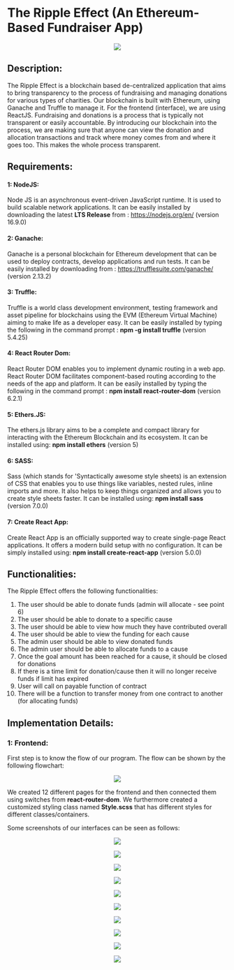 # The Ripple Effect (An Ethereum-Based Fundraiser App)

<p align="center">
  <img src="https://github.com/HxnDev/The-Ripple-Effect---An-Ethereum-Based-Fundraiser-App/blob/main/extras/logo.png">
</p>


## Description:

The Ripple Effect is a blockchain based de-centralized application that aims to bring transparency to the process of fundraising and managing donations for various types of charities. Our blockchain is built with Ethereum, using Ganache and Truffle to manage it. For the frontend (interface), we are using ReactJS. Fundraising and donations is a process that is typically not transparent or easily accountable. By introducing our blockchain into the process, we are making sure that anyone can view the donation and allocation transactions and track where money comes from and where it goes too. This makes the whole process transparent.

## Requirements:

#### 1: NodeJS:
Node JS is an asynchronous event-driven JavaScript runtime. It is used to build scalable network applications. It can be easily installed by downloading the latest **LTS Release** from : https://nodejs.org/en/ (version 16.9.0)

#### 2: Ganache:
Ganache is a personal blockchain for Ethereum development that can be used to deploy contracts, develop applications and run tests. It can be easily installed by downloading from : https://trufflesuite.com/ganache/ (version 2.13.2)

#### 3: Truffle:
Truffle is a world class development environment, testing framework and asset pipeline for blockchains using the EVM (Ethereum Virtual Machine) aiming to make life as a developer easy. 
It can be easily installed by typing the following in the command prompt : **npm -g install truffle** (version 5.4.25)

#### 4: React Router Dom:
React Router DOM enables you to implement dynamic routing in a web app. React Router DOM facilitates component-based routing according to the needs of the app and platform.
It can be easily installed by typing the following in the command prompt : **npm install react-router-dom** (version 6.2.1)

#### 5: Ethers.JS:
The ethers.js library aims to be a complete and compact library for interacting with the Ethereum Blockchain and its ecosystem. It can be installed using: **npm install ethers** (version 5)

#### 6: SASS:
Sass (which stands for 'Syntactically awesome style sheets) is an extension of CSS that enables you to use things like variables, nested rules, inline imports and more. It also helps to keep things organized and allows you to create style sheets faster. 
It can be installed using: **npm install sass** (version 7.0.0)

#### 7: Create React App:
Create React App is an officially supported way to create single-page React applications. It offers a modern build setup with no configuration. 
It can be simply installed using: **npm install create-react-app** (version 5.0.0)

## Functionalities:
The Ripple Effect offers the following functionalities:
1.	The user should be able to donate funds (admin will allocate - see point 6)
2.	The user should be able to donate to a specific cause
3.	The user should be able to view how much they have contributed overall
4.	The user should be able to view the funding for each cause
5.	The admin user should be able to view donated funds
6.	The admin user should be able to allocate funds to a cause
7.	Once the goal amount has been reached for a cause, it should be closed for donations
8.	If there is a time limit for donation/cause then it will no longer receive funds if limit has expired
9.	User will call on payable function of contract
10.	There will be a function to transfer money from one contract to another (for allocating funds)

## Implementation Details:

### 1: Frontend:

First step is to know the flow of our program. The flow can be shown by the following flowchart:

<p align="center">
  <img src="https://github.com/HxnDev/The-Ripple-Effect---An-Ethereum-Based-Fundraiser-App/blob/main/extras/flow.png">
</p>

We created 12 different pages for the frontend and then connected them using switches from **react-router-dom**. We furthermore created a customized styling class named **Style.scss** that has different styles for different classes/containers. 

Some screenshots of our interfaces can be seen as follows:

<p align="center">
  <img src="https://github.com/HxnDev/The-Ripple-Effect---An-Ethereum-Based-Fundraiser-App/blob/main/Frontend%20Screenshots/1%20homepage.png">
</p>
<p align="center">
  <img src="https://github.com/HxnDev/The-Ripple-Effect---An-Ethereum-Based-Fundraiser-App/blob/main/Frontend%20Screenshots/2%20user_login_page.png">
</p>
<p align="center">
  <img src="https://github.com/HxnDev/The-Ripple-Effect---An-Ethereum-Based-Fundraiser-App/blob/main/Frontend%20Screenshots/3%20user_causes_list.png">
</p>
<p align="center">
  <img src="https://github.com/HxnDev/The-Ripple-Effect---An-Ethereum-Based-Fundraiser-App/blob/main/Frontend%20Screenshots/4%20user_cause1.png">
</p>
<p align="center">
  <img src="https://github.com/HxnDev/The-Ripple-Effect---An-Ethereum-Based-Fundraiser-App/blob/main/Frontend%20Screenshots/6.5%20general_funds_donation.png">
</p>
<p align="center">
  <img src="https://github.com/HxnDev/The-Ripple-Effect---An-Ethereum-Based-Fundraiser-App/blob/main/Frontend%20Screenshots/7%20payment_successful.png">
</p>
<p align="center">
  <img src="https://github.com/HxnDev/The-Ripple-Effect---An-Ethereum-Based-Fundraiser-App/blob/main/Frontend%20Screenshots/8%20payment_unsuccessful.png">
</p>
<p align="center">
  <img src="https://github.com/HxnDev/The-Ripple-Effect---An-Ethereum-Based-Fundraiser-App/blob/main/Frontend%20Screenshots/9%20admin_login.png">
</p>
<p align="center">
  <img src="https://github.com/HxnDev/The-Ripple-Effect---An-Ethereum-Based-Fundraiser-App/blob/main/Frontend%20Screenshots/10%20admin_dashboard.png">
</p>
<p align="center">
  <img src="https://github.com/HxnDev/The-Ripple-Effect---An-Ethereum-Based-Fundraiser-App/blob/main/Frontend%20Screenshots/11%20admin_allocate_funds.png">
</p>


